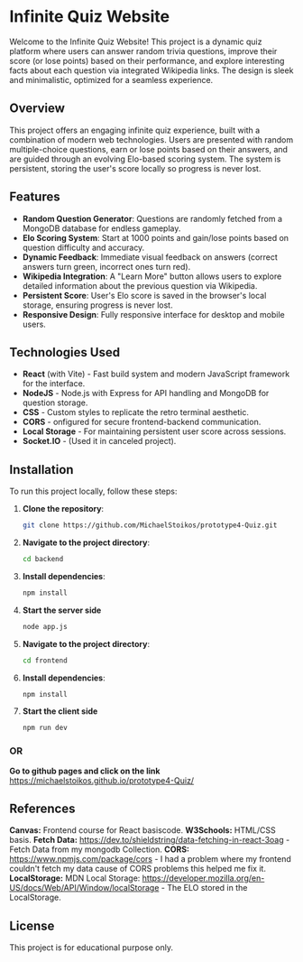 # Infinite Quiz Website

Welcome to the Infinite Quiz Website! This project is a dynamic quiz platform where users can answer random trivia questions, improve their score (or lose points) based on their performance, and explore interesting facts about each question via integrated Wikipedia links. The design is sleek and minimalistic, optimized for a seamless experience.

## Overview

This project offers an engaging infinite quiz experience, built with a combination of modern web technologies. Users are presented with random multiple-choice questions, earn or lose points based on their answers, and are guided through an evolving Elo-based scoring system. The system is persistent, storing the user's score locally so progress is never lost.

## Features

- **Random Question Generator**: Questions are randomly fetched from a MongoDB database for endless gameplay.
- **Elo Scoring System**: Start at 1000 points and gain/lose points based on question difficulty and accuracy.
- **Dynamic Feedback**: Immediate visual feedback on answers (correct answers turn green, incorrect ones turn red).
- **Wikipedia Integration**: A "Learn More" button allows users to explore detailed information about the previous question via Wikipedia.
- **Persistent Score**: User's Elo score is saved in the browser's local storage, ensuring progress is never lost.
- **Responsive Design**: Fully responsive interface for desktop and mobile users.

## Technologies Used

- **React** (with Vite) - Fast build system and modern JavaScript framework for the interface.
- **NodeJS** - Node.js with Express for API handling and MongoDB for question storage.
- **CSS** - Custom styles to replicate the retro terminal aesthetic.
- **CORS** - onfigured for secure frontend-backend communication.
- **Local Storage** - For maintaining persistent user score across sessions.
- **Socket.IO** - (Used it in canceled project).


## Installation

To run this project locally, follow these steps:

1. **Clone the repository**:

   ```sh
   git clone https://github.com/MichaelStoikos/prototype4-Quiz.git

   ```
2. **Navigate to the project directory**:

   ```sh
   cd backend

   ```

3. **Install dependencies**:

   ```sh
   npm install

   ```

4. **Start the server side**

   ```sh
   node app.js

   ```
  
5. **Navigate to the project directory**:

   ```sh
   cd frontend

   ```

6. **Install dependencies**:

   ```sh
   npm install

   ```

7. **Start the client side**

   ```sh
   npm run dev
   ```

### OR

**Go to github pages and click on the link**
https://michaelstoikos.github.io/prototype4-Quiz/

## References

**Canvas:** Frontend course for React basiscode.
**W3Schools:** HTML/CSS basis.
**Fetch Data:** https://dev.to/shieldstring/data-fetching-in-react-3oag - Fetch Data from my mongodb Collection.
**CORS:** https://www.npmjs.com/package/cors - I had a problem where my frontend couldn't fetch my data cause of CORS problems this helped me fix it.
**LocalStorage:** MDN Local Storage: https://developer.mozilla.org/en-US/docs/Web/API/Window/localStorage - The ELO stored in the LocalStorage.

## License

This project is for educational purpose only.
